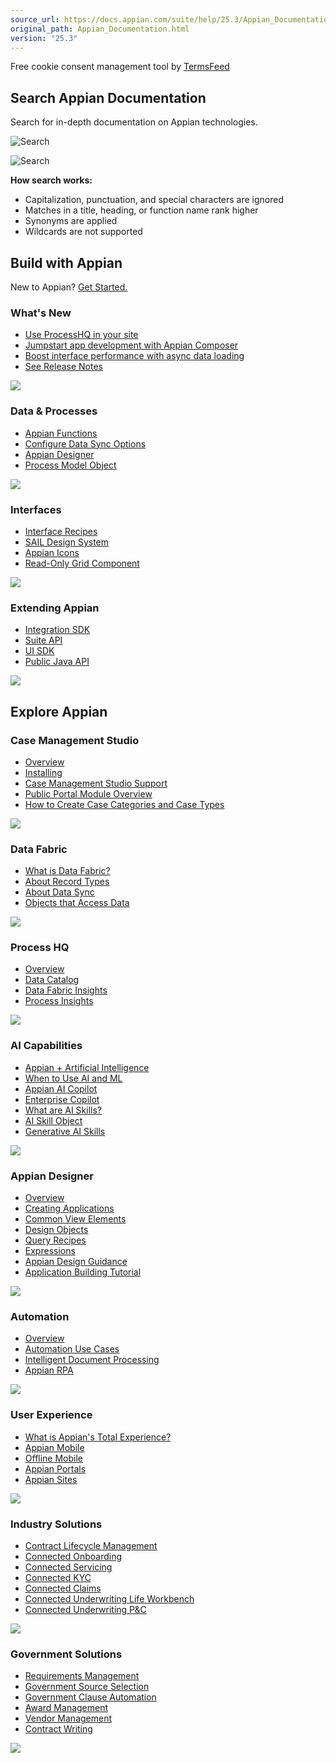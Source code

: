 ```yaml
---
source_url: https://docs.appian.com/suite/help/25.3/Appian_Documentation.html
original_path: Appian_Documentation.html
version: "25.3"
---
```


Free cookie consent management tool by [TermsFeed](https://www.termsfeed.com/)

## Search Appian Documentation

Search for in-depth documentation on Appian technologies.

 ![Search](/suite/help/25.3/images/modernize/inline-search-icon.svg)

![Search](/suite/help/25.3/images/modernize/info-splash-icon.svg)

**How search works:**

-   Capitalization, punctuation, and special characters are ignored
-   Matches in a title, heading, or function name rank higher
-   Synonyms are applied
-   Wildcards are not supported

## Build with Appian

New to Appian? [Get Started.](/suite/help/25.3/learner_journey.html)

### What's New

-   [Use ProcessHQ in your site](/suite/help/25.3/Appian_Release_Notes.html#bring-process-hq-to-your-site)
-   [Jumpstart app development with Appian Composer](/suite/help/25.3/Appian_Release_Notes.html#jumpstart-application-development-with-appian-composer)
-   [Boost interface performance with async data loading](/suite/help/25.3/Appian_Release_Notes.html#boost-interface-performance-by-loading-your-data-asynchronously)
-   [See Release Notes](/suite/help/25.3/Appian_Release_Notes.html)

![](images/modernize/whats-new-card-background.svg)

### Data & Processes

-   [Appian Functions](/suite/help/25.3/Appian_Functions.html)
-   [Configure Data Sync Options](/suite/help/25.3/records-data-sync.html)
-   [Appian Designer](/suite/help/25.3/welcome-app-designer.html)
-   [Process Model Object](/suite/help/25.3/process-model-object.html)

![](images/modernize/data-and-processes-card-background.svg)

### Interfaces

-   [Interface Recipes](/suite/help/25.3/SAIL_Recipes.html)
-   [SAIL Design System](/suite/help/25.3/sail/home.html)
-   [Appian Icons](/suite/help/25.3/Appian_Icons.html)
-   [Read-Only Grid Component](/suite/help/25.3/Paging_Grid_Component.html)

![](images/modernize/interfaces-card-background.svg)

### Extending Appian

-   [Integration SDK](/suite/help/25.3/integration-sdk-overview.html)
-   [Suite API](/suite/help/25.3/Appian_Plug-ins.html)
-   [UI SDK](/suite/help/25.3/ui-sdk-overview.html)
-   [Public Java API](/suite/help/25.3/api/)

![](images/modernize/extending-appian-card-background.svg)

## Explore Appian

### Case Management Studio

-   [Overview](/suite/help/25.3/case-management-studio-overview.html)
-   [Installing](/suite/help/25.3/installing-cms.html)
-   [Case Management Studio Support](/suite/help/25.3/appian-cm-solution-support-policy.html)
-   [Public Portal Module Overview](/suite/help/25.3/cms-amd-portal-overview.html)
-   [How to Create Case Categories and Case Types](/suite/help/25.3/creating-case-categories-and-case-types.html)

![](images/modernize/process-card-background.svg)

### Data Fabric

-   [What is Data Fabric?](/suite/help/25.3/data-fabric.html)
-   [About Record Types](/suite/help/25.3/Record_Type_Object.html)
-   [About Data Sync](/suite/help/25.3/about-data-sync.html)
-   [Objects that Access Data](/suite/help/25.3/working-with-data-in-appian.html)

![](images/modernize/data-fabric-card-background.svg)

### Process HQ

-   [Overview](/suite/help/25.3/processhq.html)
-   [Data Catalog](/suite/help/25.3/data-catalog-page.html)
-   [Data Fabric Insights](/suite/help/25.3/allow-users-to-build-reports.html)
-   [Process Insights](/suite/help/25.3/process-insights.html)

![](images/modernize/process-hq-card-background.svg)

### AI Capabilities

-   [Appian + Artificial Intelligence](/suite/help/25.3/ai-landing.html)
-   [When to Use AI and ML](/suite/help/25.3/ai-use-cases.html)
-   [Appian AI Copilot](/suite/help/25.3/appian-ai-copilot.html)
-   [Enterprise Copilot](/suite/help/25.3/enterprise-copilot.html)
-   [What are AI Skills?](/suite/help/25.3/ai-skills-intro.html)
-   [AI Skill Object](/suite/help/25.3/ai-skill-object.html)
-   [Generative AI Skills](/suite/help/25.3/gen-ai-skills.html)

![](images/modernize/ai-capabilities-card-background.svg)

### Appian Designer

-   [Overview](/suite/help/25.3/welcome-app-designer.html)
-   [Creating Applications](/suite/help/25.3/creating-applications.html)
-   [Common View Elements](/suite/help/25.3/common-view-elements.html)
-   [Design Objects](/suite/help/25.3/design-objects.html)
-   [Query Recipes](/suite/help/25.3/Query_Recipes.html)
-   [Expressions](/suite/help/25.3/Expressions.html)
-   [Appian Design Guidance](/suite/help/25.3/appian-recommendations.html)
-   [Application Building Tutorial](/suite/help/25.3/Application_Building_Tutorial.html)

![](images/modernize/appian-designer-card-background.svg)

### Automation

-   [Overview](/suite/help/25.3/Automation_Landing.html)
-   [Automation Use Cases](/suite/help/25.3/Automation_Use_Cases.html)
-   [Intelligent Document Processing](/suite/help/25.3/document-processing.html)
-   [Appian RPA](/suite/help/25.3/rpa-9.17/appian-rpa.html)

![](images/modernize/automation-card-background.svg)

### User Experience

-   [What is Appian's Total Experience?](/suite/help/25.3/total-experience.html)
-   [Appian Mobile](/suite/help/25.3/Appian_for_Mobile_Devices.html)
-   [Offline Mobile](/suite/help/25.3/offline-mobile-overview.html)
-   [Appian Portals](/suite/help/25.3/portals-home.html)
-   [Appian Sites](/suite/help/25.3/Sites.html)

![](images/modernize/ux-card-background.svg)

### Industry Solutions

-   [Contract Lifecycle Management](/suite/help/25.3/clm-25.2.1.0/overview.html)
-   [Connected Onboarding](/suite/help/25.3/io-23.3.4.6/appian-institutional-onboarding-home.html)
-   [Connected Servicing](/suite/help/25.3/cs-23.3.2.6/appian-connected-servicing-home.html)
-   [Connected KYC](/suite/help/25.3/kyc-23.3.1.6/appian-connected-kyc-home.html)
-   [Connected Claims](/suite/help/25.3/cc-25.1.1.0/cc-connected-claims-overview.html)
-   [Connected Underwriting Life Workbench](/suite/help/25.3/cl-24.3.1.2/appian-connected-underwriting-life.html)
-   [Connected Underwriting P&C](/suite/help/25.3/cu-25.2.1.7/connected-underwriting-overview.html)

![](images/modernize/solutions-briefcase-card-background.svg)

### Government Solutions

-   [Requirements Management](/suite/help/25.3/rm-24.4.2.2/appian-requirement-management-home.html)
-   [Government Source Selection](/suite/help/25.3/gss-25.2.2.4/gss-appian-government-source-selection.html)
-   [Government Clause Automation](/suite/help/25.3/gcm-25.2.3.1/gcm-appian-government-clause-automation.html)
-   [Award Management](/suite/help/25.3/am-25.2.2.3/appian-award-management-home.html)
-   [Vendor Management](/suite/help/25.3/vm-25.2.2.3/appian-vendor-management.html)
-   [Contract Writing](/suite/help/25.3/cw-25.2.2.5/contract-writing-overview.html)

![](images/modernize/government-card-background.svg)